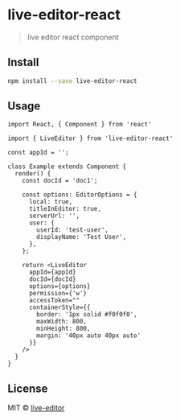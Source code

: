 # live-editor-react

> live editor react component

## Install

```bash
npm install --save live-editor-react
```

## Usage

```tsx
import React, { Component } from 'react'

import { LiveEditor } from 'live-editor-react'

const appId = '';

class Example extends Component {
  render() {
    const docId = 'doc1';

    const options: EditorOptions = {
      local: true,
      titleInEditor: true,
      serverUrl: '',
      user: {
        userId: 'test-user',
        displayName: 'Test User',
      },
    };

    return <LiveEditor
      appId={appId}
      docId={docId}
      options={options}
      permission={'w'}
      accessToken=""
      containerStyle={{
        border: '1px solid #f0f0f0',
        maxWidth: 800,
        minHeight: 800,
        margin: '40px auto 40px auto'
      }}
    />
  }
}
```

## License

MIT © [live-editor](https://github.com/live-editor)
